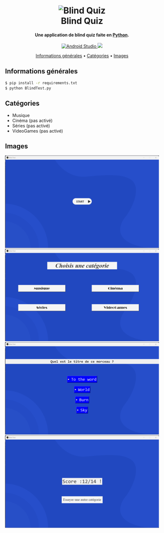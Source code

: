 <h1 align="center">
  <br>
  <img src="./assets/images/logo.ico" alt="Blind Quiz" width="200"></a>
  <br>
  Blind Quiz
  <br>
</h1>

<h4 align="center">Une application de blind quiz faite en <a href="https://www.python.org/" target="_blank">Python</a>.</h4>

<p align="center">
  <a href="https://code.visualstudio.com/">
    <img src="https://img.shields.io/badge/Visual_Studio_Code-0078D4?style=for-the-badge&logo=visual%20studio%20code&logoColor=white"
         alt="Android Studio">
  </a>
  <a href="https://www.python.org/">
   <img src="https://img.shields.io/badge/Python-14354C?style=for-the-badge&logo=python&logoColor=white">
 </a>
</p>

<p align="center">
  <a href="#Informations">Informations générales</a> •
  <a href="#catégories">Catégories</a> •
  <a href="#images">Images</a>
</p>

## Informations générales

``` bash
$ pip install -r requirements.txt
$ python BlindTest.py
```

## Catégories

* Musique
* Cinéma (pas activé)
* Séries (pas activé)
* VideoGames (pas activé)

## Images

![accueil](./assets/images/read1.png)
![categorie](./assets/images/read2.png)
![jeu](./assets/images/read3.png)
![score](./assets/images/read4.png)